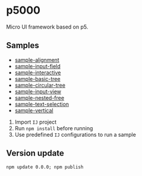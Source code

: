 # p5000
Micro UI framework based on p5.
## Samples
 - [sample-alignment](sample-alignment)
 - [sample-input-field](sample-input-field)
 - [sample-interactive](sample-interactive)
- [sample-basic-tree](sample-basic-tree)
- [sample-circular-tree](sample-circular-tree)
- [sample-input-view](sample-input-view)
- [sample-nested-free](sample-nested-free)
- [sample-text-selection](sample-text-selection)
- [sample-vertical](sample-vertical)

1. Import `IJ` project
2. Run `npm install` before running
3. Use predefined `IJ` configurations to run a sample

## Version update
```shell
npm update 0.0.0; npm publish
```
